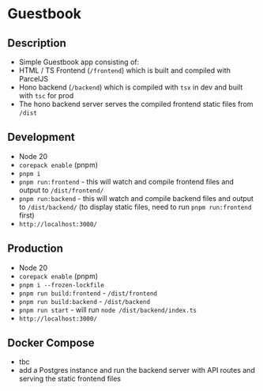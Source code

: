 # Guestbook

## Description

- Simple Guestbook app consisting of:
- HTML / TS Frontend (`/frontend`) which is built and compiled with ParcelJS
- Hono backend (`/backend`) which is compiled with `tsx` in dev and built with `tsc` for prod
- The hono backend server serves the compiled frontend static files from `/dist`

## Development

- Node 20
- `corepack enable` (pnpm)
- `pnpm i`
- `pnpm run:frontend` - this will watch and compile frontend files and output to `/dist/frontend/`
- `pnpm run:backend` - this will watch and compile backend files and output to `/dist/backend/` (to display static files, need to run `pnpm run:frontend` first)
- `http://localhost:3000/`

## Production

- Node 20
- `corepack enable` (pnpm)
- `pnpm i --frozen-lockfile`
- `pnpm run build:frontend` - `/dist/frontend`
- `pnpm run build:backend` - `/dist/backend`
- `pnpm run start` - will run `node /dist/backend/index.ts`
- `http://localhost:3000/`

## Docker Compose

- tbc
- add a Postgres instance and run the backend server with API routes and serving the static frontend files
